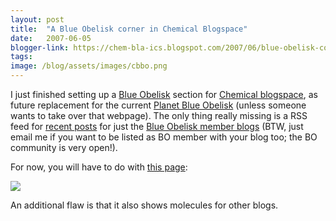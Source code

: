 ```yaml
---
layout: post
title:  "A Blue Obelisk corner in Chemical Blogspace"
date:   2007-06-05
blogger-link: https://chem-bla-ics.blogspot.com/2007/06/blue-obelisk-corner-in-chemical.html
tags:
image: /blog/assets/images/cbbo.png
---
```


I just finished setting up a [Blue Obelisk](http://www.blueobelisk.org/) section for [Chemical blogspace](http://wiki.cubic.uni-koeln.de/cb/),
as future replacement for the current [Planet Blue Obelisk](http://www.blueobelisk.org/planetbo/) (unless someone wants to take over that webpage).
The only thing really missing is a RSS feed for [recent posts](http://wiki.cubic.uni-koeln.de/cb/posts.php?category=Blue%20Obelisk) for just
the [Blue Obelisk member blogs](http://wiki.cubic.uni-koeln.de/cb/blogs.php?category=Blue%20Obelisk) (BTW, just email me if you want to be
listed as BO member with your blog too; the BO community is very open!).

For now, you will have to do with [this page](http://wiki.cubic.uni-koeln.de/cb/index.php?category=Blue%20Obelisk):

![](/blog/assets/images/cbbo.png)

An additional flaw is that it also shows molecules for other blogs.
